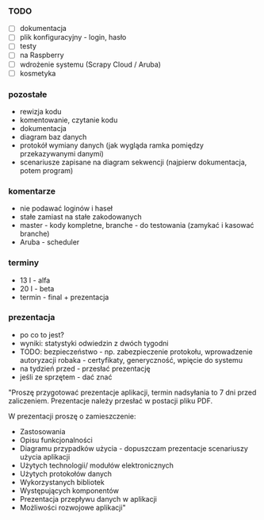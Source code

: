 ### TODO
- [ ] dokumentacja
- [ ] plik konfiguracyjny - login, hasło
- [ ] testy
- [ ] na Raspberry
- [ ] wdrożenie systemu (Scrapy Cloud / Aruba)
- [ ] kosmetyka

### pozostałe
* rewizja kodu
* komentowanie, czytanie kodu
* dokumentacja
* diagram baz danych
* protokół wymiany danych (jak wygląda ramka pomiędzy przekazywanymi danymi)
* scenariusze zapisane na diagram sekwencji (najpierw dokumentacja, potem program)

### komentarze
* nie podawać loginów i haseł
* stałe zamiast na stałe zakodowanych
* master - kody kompletne, branche - do testowania (zamykać i kasować branche)
* Aruba - scheduler

### terminy
* 13 I - alfa
* 20 I - beta
* termin - final + prezentacja

### prezentacja
* po co to jest?
* wyniki: statystyki odwiedzin z dwóch tygodni
* TODO: bezpieczeństwo - np. zabezpieczenie protokołu, wprowadzenie autoryzacji robaka - certyfikaty, generyczność, wpięcie do systemu
* na tydzień przed - przesłać prezentację
* jeśli ze sprzętem - dać znać

"Proszę  przygotować  prezentacje aplikacji, termin nadsyłania to 7 dni
przed zaliczeniem. Prezentacje należy przesłać w postacji pliku PDF.

W prezentacji proszę o zamieszczenie:
- Zastosowania
- Opisu funkcjonalności
- Diagramu  przypadków  użycia  - dopuszczam  prezentacje scenariuszy
użycia aplikacji
- Użytych technologii/ modułów elektronicznych
- Użytych protokołów danych
- Wykorzystanych bibliotek
- Występujących komponentów
- Prezentacja przepływu danych w aplikacji
- Możliwości rozwojowe aplikacji"
